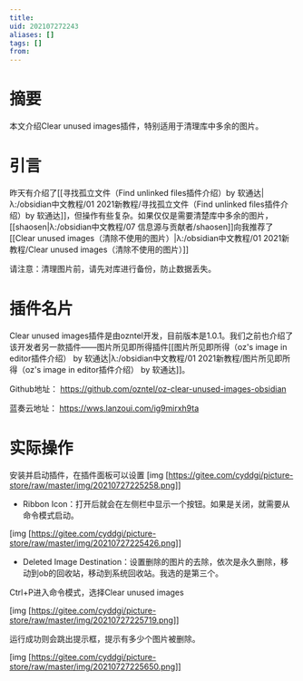 ```yaml
---
title: 
uid: 202107272243
aliases: []
tags: []
from: 
---
```


# 摘要
本文介绍Clear unused images插件，特别适用于清理库中多余的图片。

# 引言
昨天有介绍了[[寻找孤立文件（Find unlinked files插件介绍）by 软通达|λ:/obsidian中文教程/01 2021新教程/寻找孤立文件（Find unlinked files插件介绍）by 软通达]]，但操作有些复杂。如果仅仅是需要清楚库中多余的图片，[[shaosen|λ:/obsidian中文教程/07 信息源与贡献者/shaosen]]向我推荐了[[Clear unused images（清除不使用的图片）|λ:/obsidian中文教程/01 2021新教程/Clear unused images（清除不使用的图片）]]

请注意：清理图片前，请先对库进行备份，防止数据丢失。


# 插件名片
Clear unused images插件是由ozntel开发，目前版本是1.0.1。我们之前也介绍了该开发者另一款插件——图片所见即所得插件[[图片所见即所得（oz's image in editor插件介绍） by 软通达|λ:/obsidian中文教程/01 2021新教程/图片所见即所得（oz's image in editor插件介绍） by 软通达]]。

Github地址： https://github.com/ozntel/oz-clear-unused-images-obsidian

蓝奏云地址： https://wws.lanzoui.com/ig9mirxh9ta

# 实际操作
安装并启动插件，在插件面板可以设置
[img [https://gitee.com/cyddgi/picture-store/raw/master/img/20210727225258.png]]

- Ribbon Icon：打开后就会在左侧栏中显示一个按钮。如果是关闭，就需要从命令模式启动。

[img [https://gitee.com/cyddgi/picture-store/raw/master/img/20210727225426.png]]

- Deleted Image Destination：设置删除的图片的去除，依次是永久删除，移动到ob的回收站，移动到系统回收站。我选的是第三个。

Ctrl+P进入命令模式，选择Clear unused images

[img [https://gitee.com/cyddgi/picture-store/raw/master/img/20210727225719.png]]

运行成功则会跳出提示框，提示有多少个图片被删除。

[img [https://gitee.com/cyddgi/picture-store/raw/master/img/20210727225650.png]]






